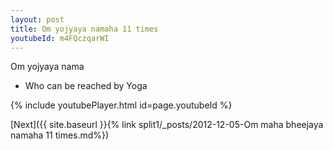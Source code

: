 ```yaml
---
layout: post
title: Om yojyaya namaha 11 times
youtubeId: m4FQczqarWI
---
```

 
 
Om yojyaya nama 
 
 -  Who can be reached by Yoga 
 
  
 
  
 
 
 
 
 
 


{% include youtubePlayer.html id=page.youtubeId %}
 
[Next]({{ site.baseurl }}{% link  split1/_posts/2012-12-05-Om maha bheejaya namaha 11 times.md%})
 
